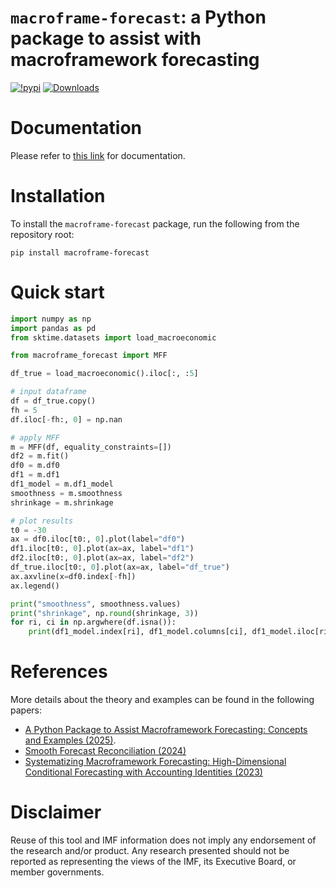 # `macroframe-forecast`: a Python package to assist with macroframework forecasting


[![!pypi](https://img.shields.io/pypi/v/macroframe-forecast?color=green)](https://pypi.org/project/macroframe-forecast/) [![Downloads](https://static.pepy.tech/personalized-badge/macroframe-forecast?period=total&units=international_system&left_color=grey&right_color=blue&left_text=cumulative%20(pypi))](https://pepy.tech/project/macroframe-forecast)

# Documentation

Please refer to [this link](https://sakaiando.github.io/macroframe-forecast/) for documentation.

# Installation

To install the `macroframe-forecast` package, run the following from the repository root:

```shell
pip install macroframe-forecast
```

# Quick start

```python
import numpy as np
import pandas as pd
from sktime.datasets import load_macroeconomic

from macroframe_forecast import MFF

df_true = load_macroeconomic().iloc[:, :5]

# input dataframe
df = df_true.copy()
fh = 5
df.iloc[-fh:, 0] = np.nan

# apply MFF
m = MFF(df, equality_constraints=[])
df2 = m.fit()
df0 = m.df0
df1 = m.df1
df1_model = m.df1_model
smoothness = m.smoothness
shrinkage = m.shrinkage

# plot results
t0 = -30
ax = df0.iloc[t0:, 0].plot(label="df0")
df1.iloc[t0:, 0].plot(ax=ax, label="df1")
df2.iloc[t0:, 0].plot(ax=ax, label="df2")
df_true.iloc[t0:, 0].plot(ax=ax, label="df_true")
ax.axvline(x=df0.index[-fh])
ax.legend()

print("smoothness", smoothness.values)
print("shrinkage", np.round(shrinkage, 3))
for ri, ci in np.argwhere(df.isna()):
    print(df1_model.index[ri], df1_model.columns[ci], df1_model.iloc[ri, ci].best_params_)
```

# References

More details about the theory and examples can be found in the following papers:
* [A Python Package to Assist Macroframework Forecasting: Concepts and Examples (2025)](https://www.imf.org/en/Publications/WP/Issues/2025/08/29/A-Python-Package-to-Assist-Macroframework-Forecasting-Concepts-and-Examples-570041).
* [Smooth Forecast Reconciliation (2024)](https://www.imf.org/en/Publications/WP/Issues/2024/03/22/Smooth-Forecast-Reconciliation-546654)
* [Systematizing Macroframework Forecasting: High-Dimensional Conditional Forecasting with Accounting Identities (2023)](https://link.springer.com/article/10.1057/s41308-023-00225-8)

# Disclaimer

Reuse of this tool and IMF information does not imply any endorsement of the research and/or product. Any research presented should not be reported as representing the views of the IMF, its Executive Board, or member governments.
